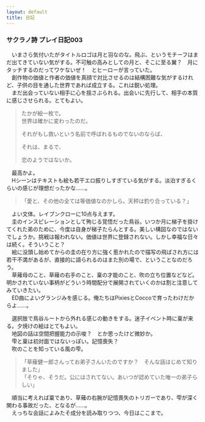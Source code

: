 ```yaml
---
layout: default
title: 日記
---
```


### サクラノ詩 プレイ日記003  
  
　いまさら気付いたがタイトルロゴは月と羽なのな。飛ぶ、というモチーフはまだ出てきていない気がする。不可触の高みとしての月と、そこに至る翼？　月にタッチするのだってワケないぜ！　とヒーローが言っていた。  
　創作物の価値と作者の価値を真顔で対比させるのは結構困難な気がするけれど、子供の目を通した世界であれば成立する。これは鋭い処理。  
　まだ出会っていない相手に心を揺さぶられる。出会いに先行して、相手の本質に感じさせられる。とてもよい。  
  
>たかが絵一枚で。  
>世界は確かに変わったのだ。  
>  
>それがもし救いという名前で呼ばれるものでないのならば、  
>  
>それは、まるで、  
>  
>恋のようではないか。  
  
　最高かよ。  
　Hシーンはテキストも絵も若干エロ振りしすぎている気がする。淡泊すぎるくらいの感じが理想だったかな……。  
  
>「愛と、その他の全ては等価値なのかしら。天秤は釣り合っている？」  
  
　よい文体。レイブンクローに10点与えます。  
　圭のインスピレーションとして殉じる覚悟だった鳥谷。いつか月に梯子を掛けてくれた弟のために、今度は自身が梯子たらんとする。美しい構図なのではないでしょうか。挑戦は報われない。価値は世界に登録されない。しかし幸福な日々は続く。そういうこと？  
　絵に没頭し始めてからの圭の在り方に強く惹かれたので描写の飛ばされ方には若干不満があるが、直接的に語られるのはまた別の場で、ということなのだろう。  
　草薙母のこと、草薙の右手のこと、稟の才能のこと、吹の立ち位置などなど。明かされていない事柄がどういう時間配分で展開されていくのかは割と注意してみていきたい。  
　ED曲によいグランジみを感じる。俺たちはPixiesとCoccoで育ったわけだからよ……。  
  
　選択肢で鳥谷ルートから外れる感じの動きをする。迷子イベント時に稟が来る。夕焼けの絵はとてもよい。  
　地図の話は空間把握能力の示唆？　とか思ったけど微妙か。  
　雫と稟は初対面ではないっぽい。記憶喪失？  
　吹のことを知っている風の雫。  
  
>「草薙健一郎さんってお弟子さんいたのですか？　そんな話はじめて知りました」  
>「そりゃ、そうだ。公にはされてない。あいつが認めていた唯一の弟子らしい」  
  
　順当に考えれば稟であり、草薙の右腕が記憶喪失のトリガーであり、雫が深く関わる事故だった、となるが……。  
　えっちな会話によみたそ成分を読み取りつつ、今日はここまで。  

